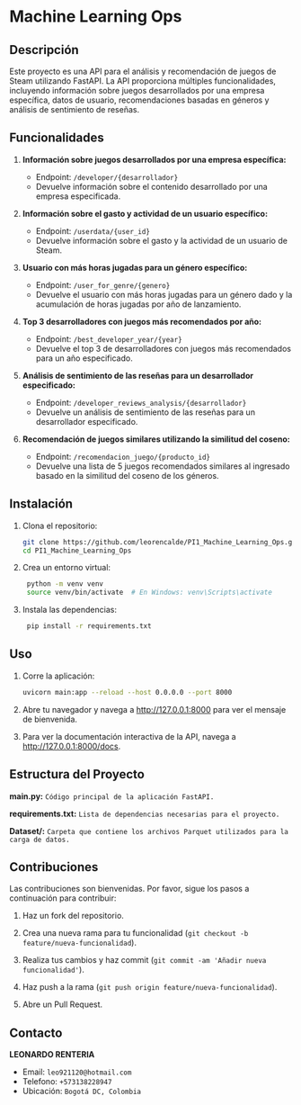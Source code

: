 # Machine Learning Ops

## Descripción

Este proyecto es una API para el análisis y recomendación de juegos de Steam utilizando FastAPI. La API proporciona múltiples funcionalidades, incluyendo información sobre juegos desarrollados por una empresa específica, datos de usuario, recomendaciones basadas en géneros y análisis de sentimiento de reseñas.

## Funcionalidades

1. **Información sobre juegos desarrollados por una empresa específica:**
   - Endpoint: `/developer/{desarrollador}`
   - Devuelve información sobre el contenido desarrollado por una empresa especificada.

2. **Información sobre el gasto y actividad de un usuario específico:**
   - Endpoint: `/userdata/{user_id}`
   - Devuelve información sobre el gasto y la actividad de un usuario de Steam.

3. **Usuario con más horas jugadas para un género específico:**
   - Endpoint: `/user_for_genre/{genero}`
   - Devuelve el usuario con más horas jugadas para un género dado y la acumulación de horas jugadas por año de lanzamiento.

4. **Top 3 desarrolladores con juegos más recomendados por año:**
   - Endpoint: `/best_developer_year/{year}`
   - Devuelve el top 3 de desarrolladores con juegos más recomendados para un año especificado.

5. **Análisis de sentimiento de las reseñas para un desarrollador especificado:**
   - Endpoint: `/developer_reviews_analysis/{desarrollador}`
   - Devuelve un análisis de sentimiento de las reseñas para un desarrollador especificado.

6. **Recomendación de juegos similares utilizando la similitud del coseno:**
   - Endpoint: `/recomendacion_juego/{producto_id}`
   - Devuelve una lista de 5 juegos recomendados similares al ingresado basado en la similitud del coseno de los géneros.

## Instalación

1. Clona el repositorio:
   ```bash
   git clone https://github.com/leorencalde/PI1_Machine_Learning_Ops.git
   cd PI1_Machine_Learning_Ops

2. Crea un entorno virtual:
   ```bash
    python -m venv venv
    source venv/bin/activate  # En Windows: venv\Scripts\activate

3. Instala las dependencias:
   ```bash
    pip install -r requirements.txt

## Uso

1. Corre la aplicación:
   ```bash
   uvicorn main:app --reload --host 0.0.0.0 --port 8000

2. Abre tu navegador y navega a http://127.0.0.1:8000 para ver el mensaje de bienvenida.

3. Para ver la documentación interactiva de la API, navega a http://127.0.0.1:8000/docs.

## Estructura del Proyecto

**main.py:** `Código principal de la aplicación FastAPI.` 

**requirements.txt:** `Lista de dependencias necesarias para el proyecto.`

**Dataset/:** `Carpeta que contiene los archivos Parquet utilizados para la carga de datos.`

## Contribuciones 

Las contribuciones son bienvenidas. Por favor, sigue los pasos a continuación para contribuir:

1. Haz un fork del repositorio.
   
2. Crea una nueva rama para tu funcionalidad (`git checkout -b feature/nueva-funcionalidad`).

3. Realiza tus cambios y haz commit (`git commit -am 'Añadir nueva funcionalidad'`).

4. Haz push a la rama (`git push origin feature/nueva-funcionalidad`).

5. Abre un Pull Request.

## Contacto 

**LEONARDO RENTERIA**
   - Email: `leo921120@hotmail.com`
   - Telefono: `+573138228947`
   - Ubicación: `Bogotá DC, Colombia`
